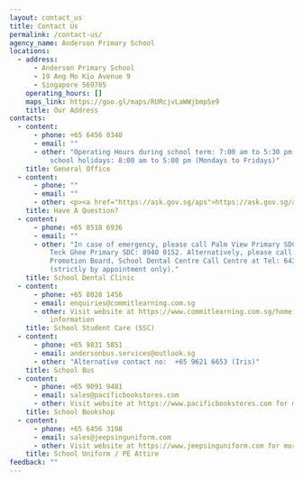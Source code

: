 ```yaml
---
layout: contact_us
title: Contact Us
permalink: /contact-us/
agency_name: Anderson Primary School
locations:
  - address:
      - Anderson Primary School
      - 19 Ang Mo Kio Avenue 9
      - Singapore 569785
    operating_hours: []
    maps_link: https://goo.gl/maps/RURcjvLaWWjbmp5e9
    title: Our Address
contacts:
  - content:
      - phone: +65 6456 0340
      - email: ""
      - other: "Operating Hours during school term: 7:00 am to 5:30 pm. During the
          school holidays: 8:00 am to 5:00 pm (Mondays to Fridays)"
    title: General Office
  - content:
      - phone: ""
      - email: ""
      - other: <p><a href="https://ask.gov.sg/aps">https://ask.gov.sg/aps</a></p>
    title: Have A Question?
  - content:
      - phone: +65 8518 6936
      - email: ""
      - other: "In case of emergency, please call Palm View Primary SDC: 8764 1250 /
          Teck Ghee Primary SDC: 8940 0152. Alternatively, please call Health
          Promotion Board, School Dental Centre Call Centre at Tel: 6435 3782
          (strictly by appointment only)."
    title: School Dental Clinic
  - content:
      - phone: +65 8028 1456
      - email: enquiries@commitlearning.com.sg
      - other: Visit website at https://www.commitlearning.com.sg/home for more
          information
    title: School Student Care (SSC)
  - content:
      - phone: +65 9831 5851
      - email: andersonbus.services@outlook.sg
      - other: "Alternative contact no:  +65 9621 6653 (Iris)"
    title: School Bus
  - content:
      - phone: +65 9091 9481
      - email: sales@pacificbookstores.com
      - other: Visit website at https://www.pacificbookstores.com for more information
    title: School Bookshop
  - content:
      - phone: +65 6456 3198
      - email: sales@jeepsinguniform.com
      - other: Visit website at https://www.jeepsinguniform.com for more information
    title: School Uniform / PE Attire
feedback: ""
---
```

